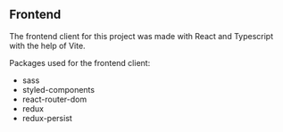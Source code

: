 ## Frontend

The frontend client for this project was made with React and Typescript with the help of Vite.

Packages used for the frontend client:
- sass
- styled-components
- react-router-dom
- redux
- redux-persist